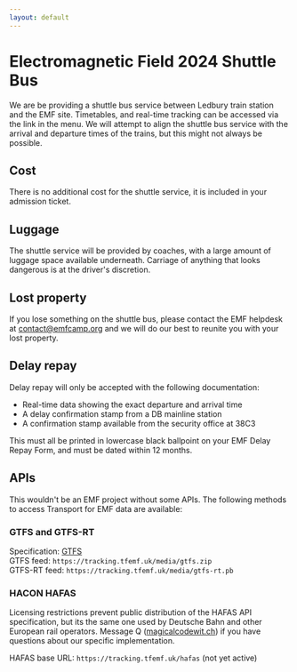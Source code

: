```yaml
---
layout: default
---
```


# Electromagnetic Field 2024 Shuttle Bus

We are be providing a shuttle bus service between Ledbury train station 
and the EMF site. Timetables, and real-time tracking can be accessed via the
link in the menu. We will attempt to align the shuttle bus service with the
arrival and departure times of the trains, but this might not always be possible.

## Cost

There is no additional cost for the shuttle service, it is included in your 
admission ticket.

## Luggage

The shuttle service will be provided by coaches, with a large amount of luggage
space available underneath. Carriage of anything that looks dangerous is at
the driver's discretion.

## Lost property

If you lose something on the shuttle bus, please contact the EMF helpdesk at 
[contact@emfcamp.org](mailto:contact@emfcamp.org) and we will do our best to
reunite you with your lost property.

## Delay repay

Delay repay will only be accepted with the following documentation:
* Real-time data showing the exact departure and arrival time
* A delay confirmation stamp from a DB mainline station
* A confirmation stamp available from the security office at 38C3

This must all be printed in lowercase black ballpoint on your EMF Delay Repay 
Form, and must be dated within 12 months.

## APIs

This wouldn't be an EMF project without some APIs. The following methods to
access Transport for EMF data are available:

### GTFS and GTFS-RT

Specification: [GTFS](https://gtfs.org/)  
GTFS feed: `https://tracking.tfemf.uk/media/gtfs.zip`  
GTFS-RT feed: `https://tracking.tfemf.uk/media/gtfs-rt.pb`

### HACON HAFAS

Licensing restrictions prevent public distribution of the HAFAS API specification,
but its the same one used by Deutsche Bahn and other European rail operators. 
Message Q ([magicalcodewit.ch](https://magicalcodewit.ch)) if you have questions 
about our specific implementation.

HAFAS base URL: `https://tracking.tfemf.uk/hafas` (not yet active)